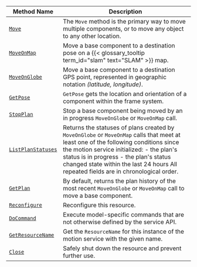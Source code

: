 <!-- prettier-ignore -->
| Method Name | Description |
| ----------- | ----------- |
| [`Move`](/services/motion/#move) | The `Move` method is the primary way to move multiple components, or to move any object to any other location. |
| [`MoveOnMap`](/services/motion/#moveonmap) | Move a base component to a destination pose on a {{< glossary_tooltip term_id="slam" text="SLAM" >}} map. |
| [`MoveOnGlobe`](/services/motion/#moveonglobe) | Move a base component to a destination GPS point, represented in geographic notation _(latitude, longitude)_. |
| [`GetPose`](/services/motion/#getpose) | `GetPose` gets the location and orientation of a component within the frame system. |
| [`StopPlan`](/services/motion/#stopplan) | Stop a base component being moved by an in progress `MoveOnGlobe` or `MoveOnMap` call. |
| [`ListPlanStatuses`](/services/motion/#listplanstatuses) | Returns the statuses of plans created by `MoveOnGlobe` or `MoveOnMap` calls that meet at least one of the following conditions since the motion service initialized:  - the plan's status is in progress - the plan's status changed state within the last 24 hours  All repeated fields are in chronological order. |
| [`GetPlan`](/services/motion/#getplan) | By default, returns the plan history of the most recent `MoveOnGlobe` or `MoveOnMap` call to move a base component. |
| [`Reconfigure`](/services/motion/#reconfigure) | Reconfigure this resource. |
| [`DoCommand`](/services/motion/#docommand) | Execute model-specific commands that are not otherwise defined by the service API. |
| [`GetResourceName`](/services/motion/#getresourcename) | Get the `ResourceName` for this instance of the motion service with the given name. |
| [`Close`](/services/motion/#close) | Safely shut down the resource and prevent further use. |
